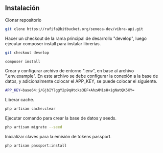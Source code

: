 

## Instalación

Clonar repositorio

```bash
git clone https://rafifa@bitbucket.org/seneca-dev/vibra-api.git
```

Hacer un checkout de la rama principal de desarrollo "develop", luego ejecutar composer install para instalar librerías.

```bash
git checkout develop
```

```bash
composer install
```

Crear y configurar archivo de entorno ".env", en base al archivo ".env.example". En este archivo se debe configurar la conexión a la base de datos, y adicionalmente colocar el
APP_KEY, se puede colocar el siguiente.

```bash
APP_KEY=base64:j/GjbIYlggY2p9qHtcks3EF+AhzAM1sH+igNatQK5XY=
```

Liberar cache.

```bash
php artisan cache:clear
```

Ejecutar comando para crear la base de datos y seeds.

```bash
php artisan migrate --seed
```

Inicializar claves para la emisión de tokens passport.

```bash
php artisan passport:install
```

